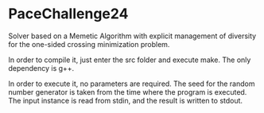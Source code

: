 # PaceChallenge24
Solver based on a Memetic Algorithm with explicit management of diversity for the one-sided crossing minimization problem.

In order to compile it, just enter the src folder and execute make. The only dependency is g++.

In order to execute it, no parameters are required. The seed for the random number generator is taken from the time where the program is executed. The input instance is read from stdin, and the result is written to stdout.
